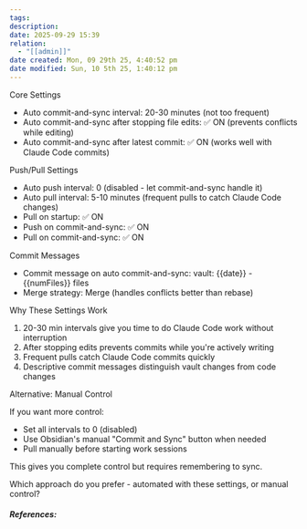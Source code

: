 ```yaml
---
tags:
description:
date: 2025-09-29 15:39
relation:
  - "[[admin]]"
date created: Mon, 09 29th 25, 4:40:52 pm
date modified: Sun, 10 5th 25, 1:40:12 pm
---
```

 Core Settings

  - Auto commit-and-sync interval: 20-30 minutes
  (not too frequent)
  - Auto commit-and-sync after stopping file
  edits: ✅ ON (prevents conflicts while editing)
  - Auto commit-and-sync after latest commit: ✅
  ON (works well with Claude Code commits)

  Push/Pull Settings

  - Auto push interval: 0 (disabled - let
  commit-and-sync handle it)
  - Auto pull interval: 5-10 minutes (frequent
  pulls to catch Claude Code changes)
  - Pull on startup: ✅ ON
  - Push on commit-and-sync: ✅ ON
  - Pull on commit-and-sync: ✅ ON

  Commit Messages

  - Commit message on auto commit-and-sync:
  vault: {{date}} - {{numFiles}} files
  - Merge strategy: Merge (handles conflicts
  better than rebase)

  Why These Settings Work

  1. 20-30 min intervals give you time to do
  Claude Code work without interruption
  2. After stopping edits prevents commits while
  you're actively writing
  3. Frequent pulls catch Claude Code commits
  quickly
  4. Descriptive commit messages distinguish
  vault changes from code changes

  Alternative: Manual Control

  If you want more control:
  - Set all intervals to 0 (disabled)
  - Use Obsidian's manual "Commit and Sync"
  button when needed
  - Pull manually before starting work sessions

  This gives you complete control but requires
  remembering to sync.

  Which approach do you prefer - automated with
  these settings, or manual control?











##### References:
